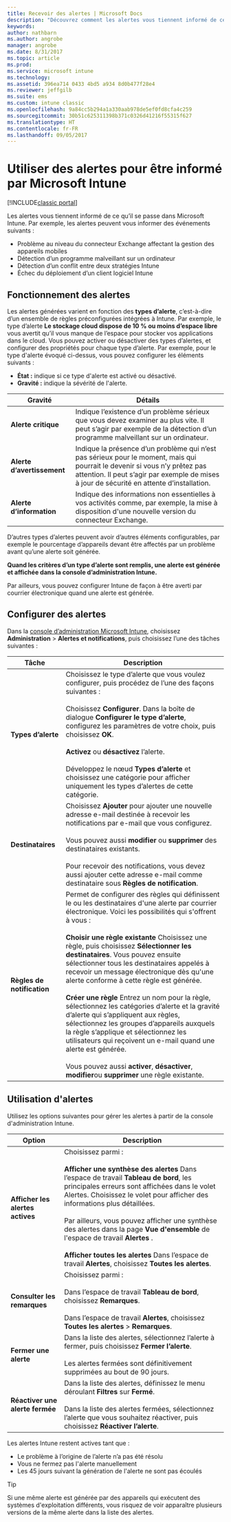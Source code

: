 ```yaml
---
title: Recevoir des alertes | Microsoft Docs
description: "Découvrez comment les alertes vous tiennent informé de ce qu’il se passe dans Microsoft Intune."
keywords: 
author: nathbarn
ms.author: angrobe
manager: angrobe
ms.date: 8/31/2017
ms.topic: article
ms.prod: 
ms.service: microsoft intune
ms.technology: 
ms.assetid: 396ea714 0433 4bd5 a934 8d0b477f28e4
ms.reviewer: jeffgilb
ms.suite: ems
ms.custom: intune classic
ms.openlocfilehash: 9a84cc5b294a1a330aab978de5ef0fd8cfa4c259
ms.sourcegitcommit: 30b51c625311398b371c0326d41216f55315f627
ms.translationtype: HT
ms.contentlocale: fr-FR
ms.lasthandoff: 09/05/2017
---
```

#  <a name="use-alerts-to-get-notified-by-microsoft-intune"></a>Utiliser des alertes pour être informé par Microsoft Intune

[!INCLUDE[classic portal](../includes/classic-portal.md)]

Les alertes vous tiennent informé de ce qu’il se passe dans Microsoft Intune. Par exemple, les alertes peuvent vous informer des événements suivants :
- Problème au niveau du connecteur Exchange affectant la gestion des appareils mobiles
- Détection d’un programme malveillant sur un ordinateur
- Détection d’un conflit entre deux stratégies Intune
- Échec du déploiement d’un client logiciel Intune

## <a name="how-alerts-work"></a>Fonctionnement des alertes

Les alertes générées varient en fonction des **types d’alerte**, c’est-à-dire d’un ensemble de règles préconfigurées intégrées à Intune. Par exemple, le type d’alerte **Le stockage cloud dispose de 10 % ou moins d’espace libre** vous avertit qu’il vous manque de l’espace pour stocker vos applications dans le cloud. Vous pouvez activer ou désactiver des types d’alertes, et configurer des propriétés pour chaque type d’alerte. Par exemple, pour le type d'alerte évoqué ci-dessus, vous pouvez configurer les éléments suivants :

- **État :** indique si ce type d'alerte est activé ou désactivé.
- **Gravité :** indique la sévérité de l'alerte.

|Gravité|Détails|
|--|---|
|**Alerte critique**|Indique l’existence d’un problème sérieux que vous devez examiner au plus vite. Il peut s’agir par exemple de la détection d’un programme malveillant sur un ordinateur.|
|**Alerte d’avertissement**|Indique la présence d’un problème qui n’est pas sérieux pour le moment, mais qui pourrait le devenir si vous n’y prêtez pas attention. Il peut s’agir par exemple de mises à jour de sécurité en attente d’installation.|
|**Alerte d’information**|Indique des informations non essentielles à vos activités comme, par exemple, la mise à disposition d'une nouvelle version du connecteur Exchange.|

D’autres types d’alertes peuvent avoir d’autres éléments configurables, par exemple le pourcentage d’appareils devant être affectés par un problème avant qu’une alerte soit générée.

**Quand les critères d’un type d’alerte sont remplis, une alerte est générée et affichée dans la console d’administration Intune.**

Par ailleurs, vous pouvez configurer Intune de façon à être averti par courrier électronique quand une alerte est générée.

## <a name="set-up-alerts"></a>Configurer des alertes

Dans la [console d’administration Microsoft Intune](https://manage.microsoft.com), choisissez **Administration** &gt; **Alertes et notifications**, puis choisissez l’une des tâches suivantes :

|Tâche|Description|
|---|------|
|**Types d’alerte**|Choisissez le type d’alerte que vous voulez configurer, puis procédez de l’une des façons suivantes :<br /><br />Choisissez **Configurer**. Dans la boîte de dialogue **Configurer le type d’alerte**, configurez les paramètres de votre choix, puis choisissez **OK**.<br /><br />**Activez** ou **désactivez** l’alerte.<br /><br />Développez le nœud **Types d’alerte** et choisissez une catégorie pour afficher uniquement les types d’alertes de cette catégorie.|
|**Destinataires**|Choisissez **Ajouter** pour ajouter une nouvelle adresse e-mail destinée à recevoir les notifications par e-mail que vous configurez.<br /><br />Vous pouvez aussi **modifier** ou **supprimer** des destinataires existants.<br /><br />Pour recevoir des notifications, vous devez aussi ajouter cette adresse e-mail comme destinataire sous **Règles de notification**.|
|**Règles de notification**|Permet de configurer des règles qui définissent le ou les destinataires d'une alerte par courrier électronique. Voici les possibilités qui s'offrent à vous :<br /><br />**Choisir une règle existante**   Choisissez une règle, puis choisissez **Sélectionner les destinataires**. Vous pouvez ensuite sélectionner tous les destinataires appelés à recevoir un message électronique dès qu'une alerte conforme à cette règle est générée.<br /><br />**Créer une règle**   Entrez un nom pour la règle, sélectionnez les catégories d’alerte et la gravité d’alerte qui s’appliquent aux règles, sélectionnez les groupes d’appareils auxquels la règle s’applique et sélectionnez les utilisateurs qui reçoivent un e-mail quand une alerte est générée.<br /><br />Vous pouvez aussi **activer**, **désactiver**, **modifier**ou **supprimer** une règle existante.|

## <a name="working-with-alerts"></a>Utilisation d'alertes

Utilisez les options suivantes pour gérer les alertes à partir de la console d'administration Intune.

|Option|Description|
|-----|----|
|**Afficher les alertes actives**|Choisissez parmi :<br /><br />**Afficher une synthèse des alertes**   Dans l’espace de travail **Tableau de bord**, les principales erreurs sont affichées dans le volet Alertes. Choisissez le volet pour afficher des informations plus détaillées.<br /><br />Par ailleurs, vous pouvez afficher une synthèse des alertes dans la page **Vue d'ensemble** de l'espace de travail **Alertes** .<br /><br />**Afficher toutes les alertes**   Dans l’espace de travail **Alertes**, choisissez **Toutes les alertes**.|
|**Consulter les remarques**|Choisissez parmi :<br /><br />Dans l’espace de travail **Tableau de bord**, choisissez **Remarques**.<br /><br />Dans l’espace de travail **Alertes**, choisissez **Toutes les alertes** &gt; **Remarques**.|
|**Fermer une alerte**|Dans la liste des alertes, sélectionnez l’alerte à fermer, puis choisissez **Fermer l’alerte**.<br /><br />Les alertes fermées sont définitivement supprimées au bout de 90 jours.|
|**Réactiver une alerte fermée**|Dans la liste des alertes, définissez le menu déroulant **Filtres** sur **Fermé**.<br /><br />Dans la liste des alertes fermées, sélectionnez l’alerte que vous souhaitez réactiver, puis choisissez **Réactiver l’alerte**.|

Les alertes Intune restent actives tant que :

- Le problème à l’origine de l’alerte n’a pas été résolu
- Vous ne fermez pas l'alerte manuellement
- Les 45 jours suivant la génération de l'alerte ne sont pas écoulés

> [!TIP]
> Si une même alerte est générée par des appareils qui exécutent des systèmes d'exploitation différents, vous risquez de voir apparaître plusieurs versions de la même alerte dans la liste des alertes.
